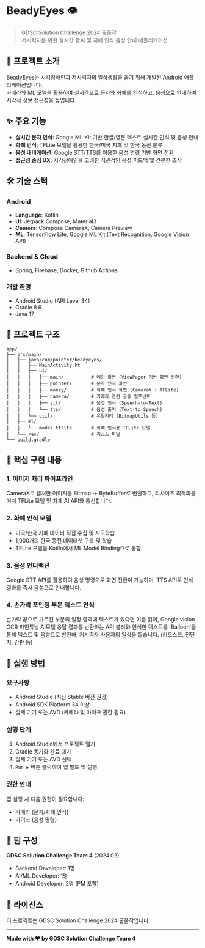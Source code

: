 # BeadyEyes 👁️

> GDSC Solution Challenge 2024 출품작  
> 저시력자를 위한 실시간 글씨 및 지폐 인식 음성 안내 애플리케이션

## 📖 프로젝트 소개

BeadyEyes는 시각장애인과 저시력자의 일상생활을 돕기 위해 개발된 Android 애플리케이션입니다.  
카메라와 ML 모델을 활용하여 실시간으로 문자와 화폐를 인식하고, 음성으로 안내하여 시각적 정보 접근성을 높입니다.

## ✨ 주요 기능

- **실시간 문자 인식**: Google ML Kit 기반 한글/영문 텍스트 실시간 인식 및 음성 안내
- **화폐 인식**: TFLite 모델을 활용한 한국/미국 지폐 및 한국 동전 분류
- **음성 내비게이션**: Google STT/TTS를 이용한 음성 명령 기반 화면 전환
- **접근성 중심 UX**: 시각장애인을 고려한 직관적인 음성 피드백 및 간편한 조작

## 🛠️ 기술 스택

### Android
- **Language**: Kotlin
- **UI**: Jetpack Compose, Material3
- **Camera**: Compose CameraX, Camera Preview
- **ML**: TensorFlow Lite, Google ML Kit (Text Recognition, Google Vision API)

### Backend & Cloud
- Spring, Firebase, Docker, Github Actions

### 개발 환경
- Android Studio (API Level 34)
- Gradle 8.6
- Java 17

## 📂 프로젝트 구조

```
app/
├── src/main/
│   ├── java/com/pointer/beadyeyes/
│   │   ├── MainActivity.kt
│   │   ├── ui/
│   │   │   ├── main/          # 메인 화면 (ViewPager 기반 화면 전환)
│   │   │   ├── pointer/       # 문자 인식 화면
│   │   │   ├── money/         # 화폐 인식 화면 (CameraX + TFLite)
│   │   │   ├── camera/        # 카메라 관련 공통 컴포넌트
│   │   │   ├── stt/           # 음성 인식 (Speech-to-Text)
│   │   │   └── tts/           # 음성 출력 (Text-to-Speech)
│   │   └── util/              # 유틸리티 (BitmapUtils 등)
│   ├── ml/
│   │   └── model.tflite       # 화폐 인식용 TFLite 모델
│   └── res/                   # 리소스 파일
└── build.gradle
```

## 🎯 핵심 구현 내용

### 1. 이미지 처리 파이프라인
CameraX로 캡처한 이미지를 Bitmap → ByteBuffer로 변환하고, 리사이즈 최적화를 거쳐 TFLite 모델 및 자체 AI API와 통신합니다.

### 2. 화폐 인식 모델
- 미국/한국 지폐 데이터 직접 수집 및 지도학습
- 1,000개의 한국 동전 데이터셋 구축 및 학습
- TFLite 모델을 Kotlin에서 ML Model Binding으로 통합

### 3. 음성 인터랙션
Google STT API를 활용하여 음성 명령으로 화면 전환이 가능하며, TTS API로 인식 결과를 즉시 음성으로 안내합니다.

### 4. 손가락 포인팅 부분 텍스트 인식
손가락 끝으로 가르킨 부분의 일정 영역에 텍스트가 있다면 이를 읽어, Google vision OCR 파인튜닝 AI모델 응답 결과를 반환하는 API 불러와 인식한 텍스트를 'Balloon'을 통해 텍스트 및 음성으로 반환해, 저시력자 사용자의 일상을 돕습니다. (키오스크, 전단지, 간판 등)

## 🚀 실행 방법

### 요구사항
- Android Studio (최신 Stable 버전 권장)
- Android SDK Platform 34 이상
- 실제 기기 또는 AVD (카메라 및 마이크 권한 필요)

### 실행 단계
1. Android Studio에서 프로젝트 열기
2. Gradle 동기화 완료 대기
3. 실제 기기 또는 AVD 선택
4. `Run ▶` 버튼 클릭하여 앱 빌드 및 실행

### 권한 안내
앱 실행 시 다음 권한이 필요합니다:
- 카메라 (문자/화폐 인식)
- 마이크 (음성 명령)

## 👥 팀 구성

**GDSC Solution Challenge Team 4** (2024.02)

- Backend Developer: 1명
- AI/ML Developer: 1명  
- Android Developer: 2명 (PM 포함)

## 📝 라이선스

이 프로젝트는 GDSC Solution Challenge 2024 출품작입니다.

---

**Made with ❤️ by GDSC Solution Challenge Team 4**
